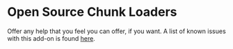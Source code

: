 # Open Source Chunk Loaders
Offer any help that you feel you can offer, if you want. A list of known issues with this add-on is found [here](https://github.com/cda94581/Community_Collabs/issues?q=is%3Aopen+is%3Aissue+label%3A%22%E2%9A%A0+Bug%22+label%3A%22Open+Source+Chunk+Loaders%22+).